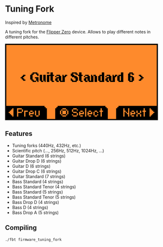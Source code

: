 # Tuning Fork

Inspired by [Metronome](https://github.com/panki27/Metronome)

A tuning fork for the [Flipper Zero](https://flipperzero.one/) device.
Allows to play different notes in different pitches.

![screenshot](img/tuning_fork.gif)

## Features
- Tuning forks (440Hz, 432Hz, etc.)
- Scientific pitch (..., 256Hz, 512Hz, 1024Hz, ...)
- Guitar Standard (6 strings)
- Guitar Drop D (6 strings)
- Guitar D (6 strings)
- Guitar Drop C (6 strings)
- Guitar Standard (7 strings)
- Bass Standard (4 strings)
- Bass Standard Tenor (4 strings)
- Bass Standard (5 strings)
- Bass Standard Tenor (5 strings)
- Bass Drop D (4 strings)
- Bass D (4 strings)
- Bass Drop A (5 strings)

## Compiling

```
./fbt firmware_tuning_fork
```

